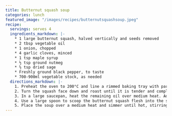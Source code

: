 ```yaml
---
title: Butternut squash soup
categories: lunch
featured_image: "/images/recipes/butternutsquashsoup.jpeg"
recipe:
  servings: serves 4
  ingredients_markdown: |-
    * 1 large butternut squash, halved vertically and seeds removed
    * 2 tbsp vegetable oil
    * 1 onion, chopped
    * 4 garlic cloves, minced
    * 1 tsp maple syrup
    * ½ tsp ground nutmeg
    * ½ tsp dried sage
    * Freshly ground black pepper, to taste
    * 700-900ml vegetable stock, as needed
  directions_markdown: |-
    1. Preheat the oven to 200°C and line a rimmed baking tray with parchment paper. Place the butternut squash on the tray and brush with 1 tbsp oil.
    2. Turn the squash face down and roast until it is tender and completely cooked through, about 40 to 50 minutes (the skin may brown at this point). Set aside until it’s cool enough to handle, about 10 minutes.
    3. In a large saucepan, heat the remaining oil over medium heat. Add the onion and cook for 3 to 4 minutes until softened, stirring frequently. Add the garlic and cook for another minute. Remove from the heat.
    4. Use a large spoon to scoop the butternut squash flesh into the saucepan. Add the maple syrup, nutmeg, sage and some black pepper.  Pour in half the vegetable stock. Blend with a hand blender until creamy. Add the remaining stock if needed. Season to taste.
    5. Place the soup over a medium heat and simmer until hot, stirring frequently. Serve topped with black pepper.
---
```

